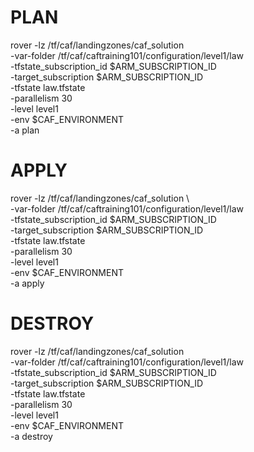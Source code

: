 # PLAN
rover -lz /tf/caf/landingzones/caf_solution \
    -var-folder /tf/caf/caftraining101/configuration/level1/law \
    -tfstate_subscription_id $ARM_SUBSCRIPTION_ID \
    -target_subscription $ARM_SUBSCRIPTION_ID \
    -tfstate law.tfstate \
    -parallelism 30 \
    -level level1 \
    -env $CAF_ENVIRONMENT \
    -a plan

# APPLY
rover -lz /tf/caf/landingzones/caf_solution \                  
    -var-folder /tf/caf/caftraining101/configuration/level1/law \
    -tfstate_subscription_id $ARM_SUBSCRIPTION_ID \
    -target_subscription $ARM_SUBSCRIPTION_ID \
    -tfstate law.tfstate \
    -parallelism 30 \
    -level level1 \
    -env $CAF_ENVIRONMENT \
    -a apply

# DESTROY
rover -lz /tf/caf/landingzones/caf_solution \
    -var-folder /tf/caf/caftraining101/configuration/level1/law \
    -tfstate_subscription_id $ARM_SUBSCRIPTION_ID \
    -target_subscription $ARM_SUBSCRIPTION_ID \
    -tfstate law.tfstate \
    -parallelism 30 \
    -level level1 \
    -env $CAF_ENVIRONMENT \
    -a destroy